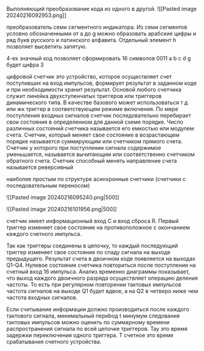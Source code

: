 Выполняющий преобразование кода из одного в другой. 
![[Pasted image 20240216092953.png]]

преобразователь семи сегментного индикатора. 
Из семи сегментов условно обозначенными от a до g
можно образовать арабские цифры и ряд букв русского и латинского алфавита. Отдельный элемент h позволяет высветить запятую. 

4-ех значный код позволяет сформировать 16 символов
0011 a b c d g будет цифра 3 


цифровой счетчик это устройство, которое осуществляет счет поступивших на вход импульсов, формирует результат в заданном коде и при необходимости хранит результат.
Основой любого счетчика служит линейка двухступенчатых триггеров или триггеров динамического типа. В качестве базового может использоваться т д или жк триггер в соответствующем режиме включения. По мере поступления входных сигналов счетчик последовательно перебирает свои состояния в определенном для данной схеме порядке.
Число различных состояний счетчика называется его емкостью или модулем счета.
Счетчик, который меняет свое состояние в возрастающем порядке называется суммирующим или счетчиком прямого счета. 
Счетчик у которого при поступлении сигнала содержимое уменьшается, называется вычитающим или соответственно счетчиком обратного счета.
Счетчик способный менять направление счета называется реверсивный

наиболее простым по структуре асинхронные счетчики (счетчики с последовательным переносом)

![[Pasted image 20240216095240.png|500]]

![[Pasted image 20240216101956.png|500]]

счетчик имеет информационный вход C и вход сброса R.
Первый триггер изменяет свое состояние на противоположное с окончанием каждого счетного импульса. 

Так как триггеры соединены в цепочку, то каждый последующий триггер изменяет свое состояние по спаду сигнала на выходе предыдущего. Результат счета в двоичном коде появляется на выходах Q1-Q4. Нулевое состояние счетчика повториться после поступления на счетный вход 16 импульса. Анализ временно диаграммы показывает, что выход каждого двоичного разряда осуществляет операцию деления частоты. То есть при регулярном повторении тактовых импульсов частота сигналов на выходе Q1 будет вдвое, а на Q2 в четверо ниже чем частота входных сигналов. 

Если считывание информации должно производиться после каждого тактового сигнала, минимальный периbод t минумум следования тактовых импульсов можно оценить по суммарному времени распространения сигнала по всей цепочке триггеров. 
Тау это время задержки переключения одного триггера.
Т счетное это время срабатывания счетного устройства.

